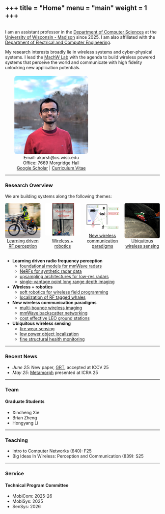 +++
title = "Home"
menu = "main"
weight = 1
+++
--- 

<div style="display:flex; flex-wrap:wrap; align-items:flex-start; gap:5px;">

  <!-- Text column -->
  <div style="flex:1; min-width:250px;">
    <p>
      I am an assistant professor in the <a href="https://www.cs.wisc.edu/">Department of Computer Sciences</a> at the <a href="https://www.wisc.edu/">University of Wisconsin - Madison</a> since 2025. I am also affiliated with the <a href="https://directory.engr.wisc.edu/ece/">Department of Electrical and Computer Engineering</a>.
    </p>
    <p>
      My research interests broadly lie in wireless systems and cyber-physical systems. I lead the <a href="/">MachW Lab</a> with the agenda to build wireless powered systems that perceive the world and communicate with high fidelity unlocking new application potentials. 
    </p>
    <p>
  </div>

  <!-- Image column -->
  <div style="flex:0 0 300px; text-align:center;">
    <img src="/images/dp_square_1.jpg" alt="Description" style="width:80%; max-width:300px; border-radius:8px;"><br>
    Email: akarsh@cs.wisc.edu<br>
    Office: 7669 Morgridge Hall<br>
    <a href="https://scholar.google.com/citations?user=JGr8fywAAAAJ&hl=en">Google Scholar</a> | <a href="/files/CV_Akarsh_Prabhakara.pdf">Curriculum Vitae</a>
  </div>
</div>

---
  ### Research Overview
  <p>
    We are building systems along the following themes:
      <div style="display: grid; grid-template-columns: repeat(4, 1fr); gap: 15px; text-align:center;">
      <div style="display: flex; flex-direction: column; align-items: center;">
        <a href="/research/#ML">
          <img src="/images/grt.jpg" alt="Image 1" style="width:100%; border-radius:5px; display:block;">
        </a>
        <a href="/research/#ML" style="margin-top:auto; text-align:center; ">
          Learning driven RF perception
        </a>
      </div>
      <div style="display: flex; flex-direction: column; align-items: center;">
        <a href="/research/#robotics">
          <img src="/images/metamorph.png" alt="Image 1" style="width:100%; border-radius:5px; display:block;">
        </a>
        <a href="/research/#robotics" style="margin-top:auto; text-align:center; ">
          Wireless + robotics
        </a>
      </div>
      <div style="display: flex; flex-direction: column; align-items: center;">
        <a href="/research/#comms">
          <img src="/images/hydra_sq.jpg" alt="Image 1" style="width:100%; border-radius:5px; display:block;">
        </a>
        <a href="/research/#comms" style="margin-top:auto; text-align:center; ">
          New wireless communication paradigms
        </a>
      </div>
      <div style="display: flex; flex-direction: column; align-items: center;">
        <a href="/research/#ubi">
          <img src="/images/osprey_sq.jpg" alt="Image 1" style="width:100%; border-radius:5px; display:block;">
        </a>
        <a href="/research/#ubi" style="margin-top:auto; text-align:center; ">
          Ubiquitous wireless sensing
        </a>
      </div>
      </div>
      <br>
      <ul>
        <li><span style="font-weight: 600; color: black;">Learning driven radio frequency perception</span> 
        <ul>
        <li><a href="/files/grt-iccv25.pdf">foundational models for mmWave radars</a>
        <li><a href="/files/dart-cvpr24.pdf">NeRFs for synthetic radar data</a>
        <li><a href="/files/radarhd-icra23.pdf">upsampling architectures for low-res radars</a></li>
        <li><a href="/files/metamoran-iros22.pdf">single-vantage point long range depth imaging</a></li>
        </ul>
        <li><span style="font-weight: 600; color: black;">Wireless + robotics</span> 
        <ul>
        <li><a href="/files/metamorph-icra25.pdf">soft robotics for wireless field programming</a>
        <li><a href="/files/avatars-scirobotics24.pdf">localization of RF tagged whales</a>
        </ul>
        <li><span style="font-weight: 600; color: black;">New wireless communication paradigms</span> 
        <ul>
        <li><a href="/files/hydra-mobicom24.pdf">multi-bounce wireless imaging</a> 
        <li><a href="/files/millimetro-mobicom21.pdf">mmWave backscatter networking</a>
        <li><a href="/files/quasar-mobicom21.pdf">cost effective LEO ground stations</a></li>
        </ul>
        <li><span style="font-weight: 600; color: black;">Ubiquitous wireless sensing</span>
        <ul>
        <li><a href="/files/osprey-mobisys20.pdf">tire wear sensing</a>
        <li><a href="/files/tagfi-ubicomp21.pdf">low power object localization</a>
        <li><a href="/files/platypus-ipsn23.pdf">fine structural health monitoring</a></li>
        </ul>
      </ul>
    </p>


---

<!-- ### Highlighted Research

<div style="display: grid; grid-template-columns: repeat(3, 1fr); gap: 15px; text-align:center;">
  <div style="display: flex; flex-direction: column; align-items: center;">
    <a href="/research/#grt">
      <img src="/images/grt.jpg" alt="Image 1" style="width:100%; border-radius:5px; display:block;">
    </a>
    <a href="/research/#grt" style="margin-top:auto; text-align:center; ">
      Foundational model for mmWave radar
    </a>
  </div>
  <div style="display: flex; flex-direction: column; align-items: center;">
    <a href="/research/#metamorph">
      <img src="/images/metamorph.png" alt="Image 1" style="width:100%; border-radius:5px; display:block;">
    </a>
    <a href="/research/#metamorph" style="margin-top:auto; text-align:center; ">
      Morphing surfaces for wireless signal enhancement
    </a>
  </div>
  <div style="display: flex; flex-direction: column; align-items: center;">
    <a href="/research/#hydra">
      <img src="/images/hydra_sq.jpg" alt="Image 1" style="width:100%; border-radius:5px; display:block;">
    </a>
    <a href="/research/#hydra" style="margin-top:auto; text-align:center; ">
      Multi-bounce <br> mmWave imaging
    </a>
  </div>
  <div style="display: flex; flex-direction: column; align-items: center;">
    <a href="/research/#dart">
      <img src="/images/dart_sq.jpg" alt="Image 1" style="width:100%; border-radius:5px; display:block;">
    </a>
    <a href="/research/#dart" style="margin-top:auto; text-align:center; ">
      NeRF for accurate radar novel view synthesis
    </a>
  </div>
  <div style="display: flex; flex-direction: column; align-items: center;">
    <a href="/research/#radarhd">
      <img src="/images/radarhd-2.jpg" alt="Image 1" style="width:100%; border-radius:5px; display:block;">
    </a>
    <a href="/research/#radarhd" style="margin-top:auto; text-align:center; ">
      Upsampling architectures <br> for mmWave radars
    </a>
  </div>
  <div style="display: flex; flex-direction: column; align-items: center;">
    <a href="/research/#millimetro">
      <img src="/images/millimetro.png" alt="Image 1" style="width:100%; border-radius:5px; display:block;">
    </a>
    <a href="/research/#millimetro" style="margin-top:auto; text-align:center; ">
      mmWave backscatter
    </a>
  </div>
</div>
<br>

---  -->

### Recent News 
<!-- keep to only recent 5 news articles, implement a past news link -->
<p>
<ul>
<li><em>June 25</em>: New paper, <a href="/research#grt">GRT</a>, accepted at ICCV 25 
<li><em>May 25</em>: <a href="/research#metamorph">Metamorph</a> presented at ICRA 25
</ul>
</p>


---

### Team
<p>
<h4>Graduate Students</h4>
<ul>
<li>Xincheng Xie
<li>Brian Zheng
<li>Hongyang Li
</ul>
</p>

---

### Teaching
<p>
<ul>
<li>Intro to Computer Networks (640): F25 
<li>Big Ideas In Wireless: Perception and Communication (839): S25
</ul>
</p>

---

### Service
<p>
<h4>Technical Program Committee</h4>
<ul>
<li>MobiCom: 2025-26 
<li>MobiSys: 2025
<li>SenSys: 2026
</ul>
